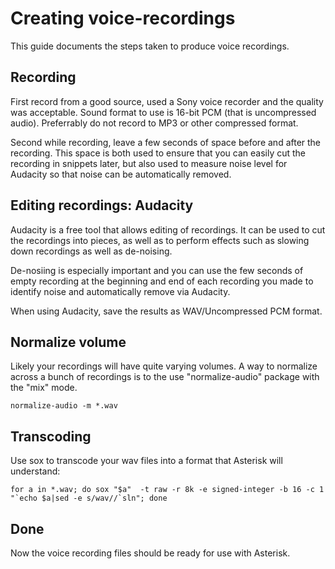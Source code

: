# Creating voice-recordings

This guide documents the steps taken to produce voice recordings.

## Recording

First record from a good source, used a Sony voice recorder and the quality was acceptable. Sound format to use is 16-bit PCM (that is uncompressed audio). Preferrably do not record to MP3 or other compressed format.

Second while recording, leave a few seconds of space before and after the recording. This space is both used to ensure that you can easily cut the recording in snippets later, but also used to measure noise level for Audacity so that noise can be automatically removed.

## Editing recordings: Audacity

Audacity is a free tool that allows editing of recordings. It can be used to cut the recordings into pieces, as well as to perform effects such as slowing down recordings as well as de-noising.

De-nosiing is especially important and you can use the few seconds of empty recording at the beginning and end of each recording you made to identify noise and automatically remove via Audacity.

When using Audacity, save the results as WAV/Uncompressed PCM format.

## Normalize volume

Likely your recordings will have quite varying volumes. A way to normalize across a bunch of recordings is to the use "normalize-audio" package with the "mix" mode.
```
normalize-audio -m *.wav
```

## Transcoding

Use sox to transcode your wav files into a format that Asterisk will understand:
```
for a in *.wav; do sox "$a"  -t raw -r 8k -e signed-integer -b 16 -c 1 "`echo $a|sed -e s/wav//`sln"; done
```

## Done

Now the voice recording files should be ready for use with Asterisk.
